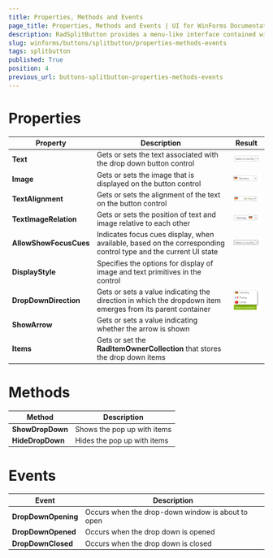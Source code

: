 ```yaml
---
title: Properties, Methods and Events
page_title: Properties, Methods and Events | UI for WinForms Documentation
description: RadSplitButton provides a menu-like interface contained within a button that can be placed anywhere on a form.
slug: winforms/buttons/splitbutton/properties-methods-events
tags: splitbutton
published: True
position: 4
previous_url: buttons-splitbutton-properties-methods-events
---
```


# Properties

|Property|Description|Result|
|----|----|----|
|__Text__|Gets or sets the text associated with the drop down  button control|![buttons-splitbutton-properties-methods-events 001](images/buttons-splitbutton-properties-methods-events001.png)|
|__Image__|Gets or sets the image that is displayed on the button control|![buttons-splitbutton-properties-methods-events 002](images/buttons-splitbutton-properties-methods-events002.png)|
|__TextAlignment__|Gets or sets the alignment of the text on the button control|![buttons-splitbutton-properties-methods-events 003](images/buttons-splitbutton-properties-methods-events003.png)|
|__TextImageRelation__|Gets or sets the position of text and image relative to each other|![buttons-splitbutton-properties-methods-events 004](images/buttons-splitbutton-properties-methods-events004.png)|
|__AllowShowFocusCues__|Indicates focus cues display, when available, based on the corresponding control type and the current UI state|![buttons-splitbutton-properties-methods-events 005](images/buttons-splitbutton-properties-methods-events005.png)|
|__DisplayStyle__|Specifies the options for display of image and text primitives in the control||
|__DropDownDirection__|Gets or sets a value indicating the direction in which the dropdown item emerges from its parent container|![buttons-splitbutton-properties-methods-events 006](images/buttons-splitbutton-properties-methods-events006.png)|
|__ShowArrow__|Gets or sets a value indicating whether the arrow is shown||
|__Items__|Gets or set the __RadItemOwnerCollection__ that stores the drop down items||

# Methods

|Method|Description|
|----|----|
|__ShowDropDown__|Shows the pop up with items|
|__HideDropDown__|Hides the pop up with items|

# Events

|Event|Description|
|----|----|
|__DropDownOpening__|Occurs when the drop-down window is about to open|
|__DropDownOpened__|Occurs when the drop down is opened|
|__DropDownClosed__|Occurs when the drop down is closed|